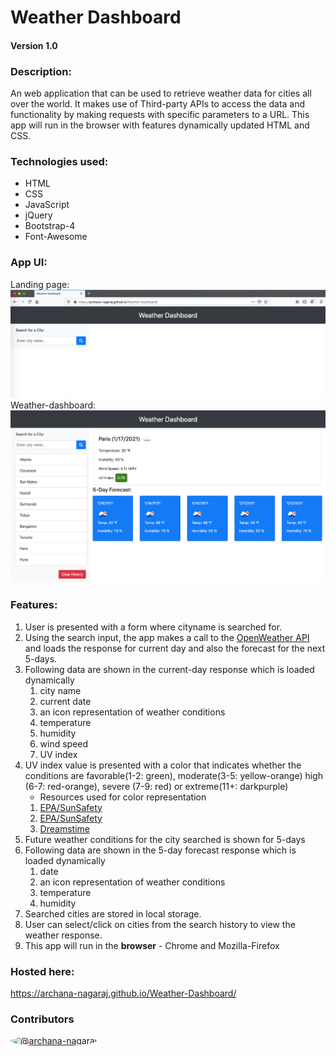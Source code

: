
# Weather Dashboard
#### Version 1.0

### Description:
An web application that can be used to retrieve weather data for cities all over the world. It makes use of Third-party APIs to access the data and functionality by making requests with specific parameters to a URL. This app will run in the browser with features dynamically updated HTML and CSS.

### Technologies used:
- HTML
- CSS
- JavaScript
- jQuery
- Bootstrap-4
- Font-Awesome

### App UI:
Landing page:
![Screenshot](./assets/images/weather-dashboard_landingPage.png)
Weather-dashboard:
![Screenshot](./assets/images/weather-dashboard_final.png)

### Features:
1. User is presented with a form where cityname is searched for. 
2. Using the search input, the app makes a call to the [OpenWeather API](https://openweathermap.org/api) and loads the response for current day and also the forecast for the next 5-days.
3. Following data are shown in the current-day response which is loaded dynamically
    1. city name
    2. current date
    3. an icon representation of weather conditions
    4. temperature
    5. humidity
    6. wind speed
    7. UV index
4. UV index value is presented with a color that indicates whether the conditions are favorable(1-2: green), moderate(3-5: yellow-orange) high (6-7: red-orange), severe (7-9: red) or extreme(11+: darkpurple)
    - Resources used for color representation
     1. [EPA/SunSafety](https://www.epa.gov/sunsafety/uv-index-scale-0)
     2. [EPA/SunSafety](https://www.epa.gov/sites/production/files/documents/uviguide.pdf)
     3. [Dreamstime](https://www.dreamstime.com/illustration/uv-index.html)  
5. Future weather conditions for the city searched is shown for 5-days
6. Following data are shown in the 5-day forecast response which is loaded dynamically
    1. date
    2. an icon representation of weather conditions
    3. temperature
    4. humidity
7. Searched cities are stored in local storage.
8. User can select/click on cities from the search history to view the weather response.
9. This app will run in the **browser** - Chrome and Mozilla-Firefox

### Hosted here:
https://archana-nagaraj.github.io/Weather-Dashboard/


### Contributors
<a href="https://github.com/archana-nagaraj"><img src="https://avatars2.githubusercontent.com/u/1306522?s=60&amp;v=4" alt="@archana-nagaraj" width="40" height="40" style="border-radius:50%">

